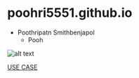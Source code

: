 # poohri5551.github.io

- Poothripatn Smithbenjapol
  - Pooh

![alt text](IMG_4427.jpeg)

[USE CASE](usecase.md)
